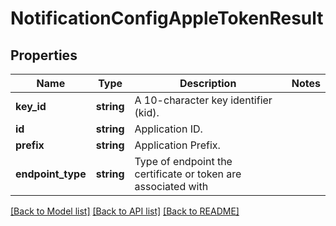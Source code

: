 # NotificationConfigAppleTokenResult

## Properties
Name | Type | Description | Notes
------------ | ------------- | ------------- | -------------
**key_id** | **string** | A 10-character key identifier (kid). | 
**id** | **string** | Application ID. | 
**prefix** | **string** | Application Prefix. | 
**endpoint_type** | **string** | Type of endpoint the certificate or token are associated with | 

[[Back to Model list]](../README.md#documentation-for-models) [[Back to API list]](../README.md#documentation-for-api-endpoints) [[Back to README]](../README.md)

